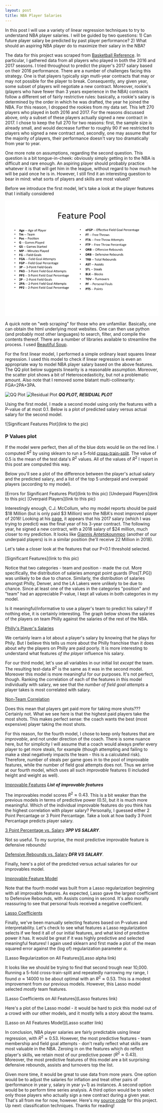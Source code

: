```yaml
---
layout: post
title: NBA Player Salaries
---
```


 In this post I will use a variety of linear regression techniques to try to understand NBA player salaries. I will be guided by two questions: 1) Can future player salary be predicted by past player performance? 2) What should an aspiring NBA player do to maximize their salary in the NBA? 

 The data for this project was scraped from [Basketball Reference](http://www.basketball-reference.com/). In particular, I gathered data from all players who played in both the 2016 and 2017 seasons. I tried throughout to predict the player's 2017 salary based on their 2016 performance. There are a number of challenges facing this strategy. One is that players typically sign mutli-year contracts that may or may not possible for the player to break. Consequently, any given year, some subset of players will negotiate a new contract. Moreover, rookie's (players who have fewer than 3 years experience in the NBA) contracts follow a different set of fairly restrictive rules: basically, a rookie's salary is determined by the order in which he was drafted, the year he joined the NBA. For this reason, I dropped the rookies from my data set. This left 270 players who played in both 2016 and 2017. For the reasons discussed above, only a subset of these players actually signed a new contract in 2017. I chose to keep the full 270 for two reasons: first, the sample size is already small, and would decrease further to roughly 90 if we restricted to players who signed a new contract and, secondly, one may assume that for the majority of players, their performance doesn't vary too dramatically from year to year.

 One more note on assumptions, regarding the second question. This question is a bit tongue-in-cheek: obviously simply getting in to the NBA is difficult and rare enough. An aspiring player should probably practice whatever it is that will get him in the league, without regard to how much he will be paid once he is in. However, I still find it an interesting question to bear in mind: what sorts of players and skills are most valued?

Before we introduce the first model, let's take a look at the player features that I initially considered

![Initial Features](https://raw.githubusercontent.com/michaelaaroncantrell/michaelaaroncantrell.github.io/master/_posts/post2/images/Feature_List.png)

 A quick note on "web scraping" for those who are unfamiliar. Basically, one can obtain the html underlying most websites. One can then use python (and probably most other languages) to search, filter, and compile the contents thereof. There are a number of libraries available to streamline the process. I used [Beautiful Soup](https://www.crummy.com/software/BeautifulSoup/).

For the first linear model, I performed a simple ordinary least squares linear regression. I used this model to check if linear regression is even an appropriate way to model NBA player salary based on the above features. The QQ plot below suggests linearity is a reasonable assumption. Moreover, the scatter plot shows a bit of Heteroscedasticity, but not a problematic amount. Also note that I removed some blatant multi-collinearity: FGA=2PA+3PA.

![QQ Plot](https://raw.githubusercontent.com/michaelaaroncantrell/Metis-Project1/master/Images/Agg_station.png)
![Residual Plot](https://raw.githubusercontent.com/michaelaaroncantrell/Metis-Project1/master/Images/Agg_station.png)
***QQ PLOT, RESIDUAL PLOT***


Using the first model, I made a second model using only the features with a P-value of at most 0.1. Below is a plot of predicted salary versus actual salary for the second model. 

![Significant Features Plot](link to the pic)
### P Values plot ###

If the model were perfect, then all of the blue dots would lie on the red line. I computed $R^2$ by using sklearn to run a 5-fold [cross-train-split](http://scikit-learn.org/stable/modules/generated/sklearn.model_selection.train_test_split.html). The value of 0.5 is the mean of the test data's $R^2$ values. All of the values of $R^2$ I report in this post are computed this way. 

Below you'll see a plot of the difference between the player's actual salary and the predicted salary, and a list of the top 5 underpaid and overpaid players (according to my model).

[Errors for Significant Features Plot](link to this pic)
[Underpaid Players](link to this pic)
[Overpaid Players](link to this pic)

 Interestingly enough, C.J. McCollum, who my model reports should be paid $18 Million (but is only paid $3 Million) won the NBA's most improved player of 2016! Looking at his [page](http://www.basketball-reference.com/players/m/mccolcj01.html), it appears that his 2017 salary (which I was trying to predict) was the final year of his 3-year contract. The following year, he signed a new contract, with a 2018 salary of $24 million, much closer to my prediction. It looks like [Giannis Antetokounmpo](http://www.basketball-reference.com/players/a/antetgi01.html) (another of our underpaid players) is in a similar position (he'll receive 22 Million in 2018).

Let's take a closer look at the features that our P<0.1 threshold selected. 

[Significant Features](link to this pic)

Notice that two categories - team and position - made the cut. More specifically, the distribution of salaries amongst point guards (Pos[T.PG]) was unlikely to be due to chance. Similarly, the distribution of salaries amongst Philly, Denver, and the LA Lakers were unlikely to be due to chance. Since at least one of the values in the categories "position" and "team" had an appreciable P-value, I kept all values in both categories in my model.

Is it meaningful/informative to use a player's team to predict his salary? If nothing else, it is certainly interesting. The graph below shows the salaries of the players on team Philly against the salaries of the rest of the NBA. 

[Philly's Player's Salaries](link)

We certainly learn a lot about a player's salary by knowing that he plays for Phily. But I believe this tells us more about the Philly franchise than it does about *why* the players on Philly are paid poorly. It is more interesting to understand what features *of the player* influence his salary.

For our third model, let's use all variables in our initial list *except* the team. The resulting test-data $R^2$ is the same as it was in the second model. Moreover this model is more meaningful for our purposes. It's not perfect, though. Ranking the correlation of each of the features in this model individually with salary, we see that the *number of field goal attempts* a player takes is most correlated with salary. 

[Non-Team Correlation](link)

Does this mean that players get paid more for taking more shots??? Certainly not. What we see here is that the highest paid players take the most shots. This makes perfect sense: the coach wants the best (most expensive) player taking the most shots.

For this reason, for the fourth model, I chose to keep only features that are *improvable*, and not under direction of the coach. There is some nuance here, but for simplicity I will assume that a coach would always prefer every player to get more steals, for example (though attempting and failing to make a steal negatively impacts the team - this is a calculated risk). Therefore, number of steals per game goes in to the pool of improvable features, while the number of field goal attempts does not. Thus we arrive at our fourth model, which uses all such *improvable* features (I included height and weight as well). 

[Improvable Features](link)
***List of improvable features***

The improvables model scores $R^2\approx 0.43$. This is a bit weaker than the previous models in terms of predictive power (0.5), but it is much more meaningful. Which of the individual improvable features do you think has the highest correlation with player salary? Personally, I guessed either 2 Point Percantage or 3 Point Percantage. Take a look at how badly 3 Point Percantage predicts player salary.

[3 Point Percentage vs. Salary](link)
***3PP VS SALARY***.

 Not so useful. To my surprise, the most predictive improvable feature is defensive rebounds! 

[Defensive Rebounds vs. Salary](link)
 ***DFR VS SALARY***.

 Finally, here's a plot of the predicted versus actual salaries for our improvables model. 

[Improvable Feature Model](link)

 Note that the fourth model was built from a Lasso regularization beginning with all improvable features. As expected, Lasso gave the largest coefficient to Defensive Rebounds, with Assists coming in second. It's also morally reassuring to see that personal fouls received a negative coefficient.

 [Lasso Coefficients](link)

Finally, we've been manually selecting features based on P-values and interpretability. Let's check to see what features a Lasso regularization selects if we feed it all of our initial features, and what kind of predictive power it has. It would be great if it was highly predictive and selected meaningful features! I again used sklearn and first made a plot of the mean squared error against the (log of) regularization parameter $\alpha$.

 [Lasso Regularization on All Features](Lasso alpha link)

 It looks like we should be trying to find that second trough near 10,000. Running a 5-fold cross-train-split and repeatedly narrowing my range, I found $\alpha \approx 14000$ to be about optimal with an $R^2 \approx 0.53$. This is a modest improvement from our previous models. However, this Lasso model selected *mostly* team features. 

 [Lasso Coefficients on All Features](Lasso features link)

 Here's a plot of the Lasso model - it would be hard to pick this model out of a crowd with our other models, and it mostly tells a story about the teams.

 [Lasso on All Features Model](Lasso scatter link)

In conclusion, NBA player salaries are fairly predictable using linear regression, with $R^2\approx 0.53$. However, the most predictive features - team membership and field goal attempts - don't really reflect what skills are most valuable in the NBA. Zeroing in on the features which do reflect player's skills, we retain most of our predictive power ($R^2\approx 0.43$). Moreover, the most predictive features of this model are a bit surprising: defensive rebounds, assists and turnovers top the list.

Given more time, it would be great to use data from more years. One option would be to adjust the salaries for inflation and treat other pairs of (performance in year y, salary in year y+1) as instances. A second option would be to perform time series analysis. A third option would be to select only those players who actually sign a new contract during a given year. That's all from me for now, however. Here's my [source code](***LINK***) for this project. Up next: classification techniques. Thanks for reading! 


